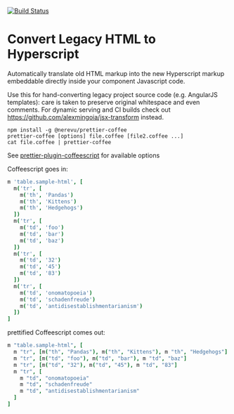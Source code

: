 [![Build Status](https://travis-ci.org/nerevu/html2hs.svg?branch=master)](https://travis-ci.org/unframework/html2hs)

# Convert Legacy HTML to Hyperscript

Automatically translate old HTML markup into the new Hyperscript markup embeddable directly inside your component Javascript code.

Use this for hand-converting legacy project source code (e.g. AngularJS templates): care is taken to preserve original whitespace and even comments. For dynamic serving and CI builds check out https://github.com/alexmingoia/jsx-transform instead.

```
npm install -g @nerevu/prettier-coffee
prettier-coffee [options] file.coffee [file2.coffee ...]
cat file.coffee | prettier-coffee
```

See [prettier-plugin-coffeescript](https://github.com/helixbass/prettier-plugin-coffeescript#configuration) for available options

Coffeescript goes in:

```coffee
m 'table.sample-html', [
  m('tr', [
    m('th', 'Pandas')
    m('th', 'Kittens')
    m('th', 'Hedgehogs')
  ])
  m('tr', [
    m('td', 'foo')
    m('td', 'bar')
    m('td', 'baz')
  ])
  m('tr', [
    m('td', '32')
    m('td', '45')
    m('td', '83')
  ])
  m('tr', [
    m('td', 'onomatopoeia')
    m('td', 'schadenfreude')
    m('td', 'antidisestablishmentarianism')
  ])
]
```

prettified Coffeescript comes out:

```coffee
m "table.sample-html", [
  m "tr", [m("th", "Pandas"), m("th", "Kittens"), m "th", "Hedgehogs"]
  m "tr", [m("td", "foo"), m("td", "bar"), m "td", "baz"]
  m "tr", [m("td", "32"), m("td", "45"), m "td", "83"]
  m "tr", [
    m "td", "onomatopoeia"
    m "td", "schadenfreude"
    m "td", "antidisestablishmentarianism"
  ]
]
```

